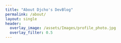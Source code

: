 ```yaml
---  
title: "About Djcho's DevBlog"
permalink: /about/
layout: single
header:
  overlay_image: /assets/Images/profile_photo.jpg
  overlay_filter: 0.5
---
```

